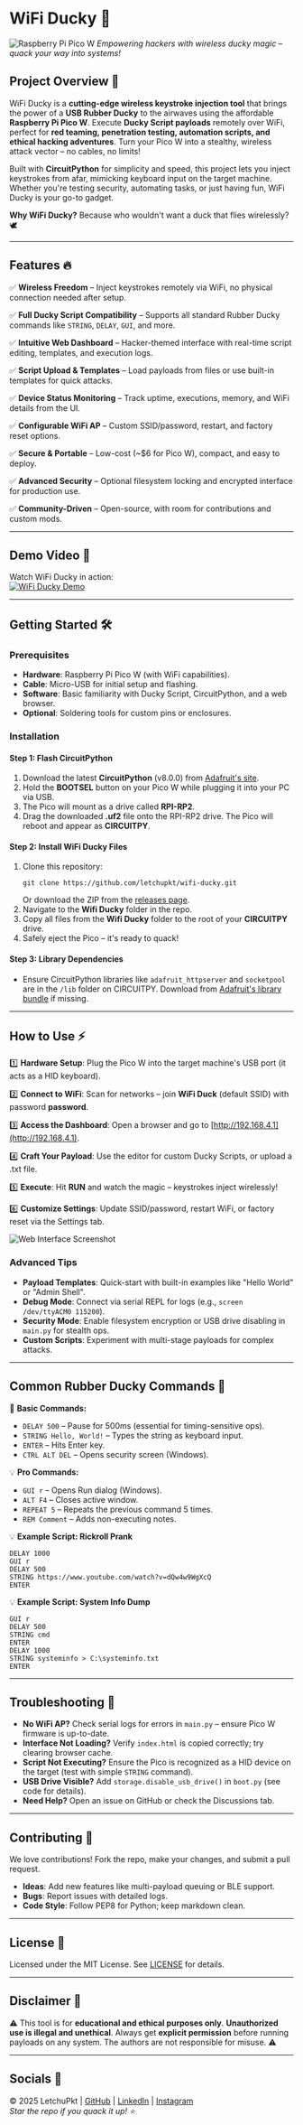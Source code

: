 # WiFi Ducky 🚀

![Raspberry Pi Pico W](https://img.thingsboard.io/devices-library/raspberry-pi-pico-w.jpg)
*Empowering hackers with wireless ducky magic – quack your way into systems!*

## **Project Overview** 🦆
WiFi Ducky is a **cutting-edge wireless keystroke injection tool** that brings the power of a **USB Rubber Ducky** to the airwaves using the affordable **Raspberry Pi Pico W**. Execute **Ducky Script payloads** remotely over WiFi, perfect for **red teaming, penetration testing, automation scripts, and ethical hacking adventures**. Turn your Pico W into a stealthy, wireless attack vector – no cables, no limits!

Built with **CircuitPython** for simplicity and speed, this project lets you inject keystrokes from afar, mimicking keyboard input on the target machine. Whether you're testing security, automating tasks, or just having fun, WiFi Ducky is your go-to gadget.

**Why WiFi Ducky?** Because who wouldn't want a duck that flies wirelessly? 🕊️

---
## **Features** 🔥
✅ **Wireless Freedom** – Inject keystrokes remotely via WiFi, no physical connection needed after setup.

✅ **Full Ducky Script Compatibility** – Supports all standard Rubber Ducky commands like `STRING`, `DELAY`, `GUI`, and more.

✅ **Intuitive Web Dashboard** – Hacker-themed interface with real-time script editing, templates, and execution logs.

✅ **Script Upload & Templates** – Load payloads from files or use built-in templates for quick attacks.

✅ **Device Status Monitoring** – Track uptime, executions, memory, and WiFi details from the UI.

✅ **Configurable WiFi AP** – Custom SSID/password, restart, and factory reset options.

✅ **Secure & Portable** – Low-cost (~$6 for Pico W), compact, and easy to deploy.

✅ **Advanced Security** – Optional filesystem locking and encrypted interface for production use.

✅ **Community-Driven** – Open-source, with room for contributions and custom mods.

---
## **Demo Video** 🎥
Watch WiFi Ducky in action:  
[![WiFi Ducky Demo](https://img.youtube.com/vi/YOUR_VIDEO_ID/0.jpg)](https://www.youtube.com/watch?v=YOUR_VIDEO_ID)  


---
## **Getting Started** 🛠️
### **Prerequisites**
- **Hardware**: Raspberry Pi Pico W (with WiFi capabilities).
- **Cable**: Micro-USB for initial setup and flashing.
- **Software**: Basic familiarity with Ducky Script, CircuitPython, and a web browser.
- **Optional**: Soldering tools for custom pins or enclosures.

### **Installation**
#### **Step 1: Flash CircuitPython**
1. Download the latest **CircuitPython** (v8.0.0) from [Adafruit's site](https://circuitpython.org/board/raspberry_pi_pico_w/).
2. Hold the **BOOTSEL** button on your Pico W while plugging it into your PC via USB.
3. The Pico will mount as a drive called **RPI-RP2**.
4. Drag the downloaded **.uf2** file onto the RPI-RP2 drive. The Pico will reboot and appear as **CIRCUITPY**.

#### **Step 2: Install WiFi Ducky Files**
1. Clone this repository:
   ```
   git clone https://github.com/letchupkt/wifi-ducky.git
   ```
   Or download the ZIP from the [releases page](https://github.com/letchupkt/wifi-ducky/releases).
2. Navigate to the **Wifi Ducky** folder in the repo.
3. Copy all files from the **Wifi Ducky** folder to the root of your **CIRCUITPY** drive.
4. Safely eject the Pico – it's ready to quack!

#### **Step 3: Library Dependencies**
- Ensure CircuitPython libraries like `adafruit_httpserver` and `socketpool` are in the `/lib` folder on CIRCUITPY. Download from [Adafruit's library bundle](https://circuitpython.org/libraries) if missing.

---
## **How to Use** ⚡
1️⃣ **Hardware Setup**: Plug the Pico W into the target machine's USB port (it acts as a HID keyboard).

2️⃣ **Connect to WiFi**: Scan for networks – join **WiFi Duck** (default SSID) with password **password**.

3️⃣ **Access the Dashboard**: Open a browser and go to [http://192.168.4.1](http://192.168.4.1).

4️⃣ **Craft Your Payload**: Use the editor for custom Ducky Scripts, or upload a .txt file.

5️⃣ **Execute**: Hit **RUN** and watch the magic – keystrokes inject wirelessly!

6️⃣ **Customize Settings**: Update SSID/password, restart WiFi, or factory reset via the Settings tab.

![Web Interface Screenshot](https://github.com/user-attachments/assets/51c25369-f8c1-4a74-b633-7f8bf8a44b0e)

### **Advanced Tips**
- **Payload Templates**: Quick-start with built-in examples like "Hello World" or "Admin Shell".
- **Debug Mode**: Connect via serial REPL for logs (e.g., `screen /dev/ttyACM0 115200`).
- **Security Mode**: Enable filesystem encryption or USB drive disabling in `main.py` for stealth ops.
- **Custom Scripts**: Experiment with multi-stage payloads for complex attacks.

---
## **Common Rubber Ducky Commands** 📜
💾 **Basic Commands:**
- `DELAY 500` – Pause for 500ms (essential for timing-sensitive ops).
- `STRING Hello, World!` – Types the string as keyboard input.
- `ENTER` – Hits Enter key.
- `CTRL ALT DEL` – Opens security screen (Windows).

💡 **Pro Commands:**
- `GUI r` – Opens Run dialog (Windows).
- `ALT F4` – Closes active window.
- `REPEAT 5` – Repeats the previous command 5 times.
- `REM Comment` – Adds non-executing notes.

💡 **Example Script: Rickroll Prank**
```ducky
DELAY 1000
GUI r
DELAY 500
STRING https://www.youtube.com/watch?v=dQw4w9WgXcQ
ENTER
```

💡 **Example Script: System Info Dump**
```ducky
GUI r
DELAY 500
STRING cmd
ENTER
DELAY 1000
STRING systeminfo > C:\systeminfo.txt
ENTER
```

---
## **Troubleshooting** 🔧
- **No WiFi AP?** Check serial logs for errors in `main.py` – ensure Pico W firmware is up-to-date.
- **Interface Not Loading?** Verify `index.html` is copied correctly; try clearing browser cache.
- **Script Not Executing?** Ensure the Pico is recognized as a HID device on the target (test with simple `STRING` command).
- **USB Drive Visible?** Add `storage.disable_usb_drive()` in `boot.py` (see code for details).
- **Need Help?** Open an issue on GitHub or check the Discussions tab.

---
## **Contributing** 🤝
We love contributions! Fork the repo, make your changes, and submit a pull request.
- **Ideas**: Add new features like multi-payload queuing or BLE support.
- **Bugs**: Report issues with detailed logs.
- **Code Style**: Follow PEP8 for Python; keep markdown clean.

---
## **License** 📄
Licensed under the MIT License. See [LICENSE](LICENSE) for details.

---
## **Disclaimer** 🚨
⚠️ This tool is for **educational and ethical purposes only**. **Unauthorized use is illegal and unethical**. Always get **explicit permission** before running payloads on any system. The authors are not responsible for misuse. ⚠️

---
## **Socials** 🔗
&copy; 2025 LetchuPkt | 
[GitHub](https://github.com/letchupkt) | 
[LinkedIn](https://linkedin.com/in/lakshmikanthank) | 
[Instagram](https://instagram.com/letchu_pkt)  
*Star the repo if you quack it up! ⭐*
